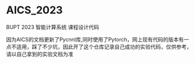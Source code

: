# AICS_2023

BUPT 2023 智能计算系统 课程设计代码

因为AICS的文档更新了Pycnnl库,同时使用了Pytorch，网上现有代码的版本有一点不适用，踩了不少坑，因此开了这个仓库记录自己成功的实验代码，仅供参考，请以自己拿到的实验文档为准
